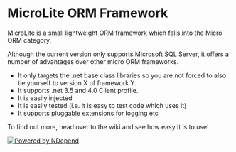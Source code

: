 MicroLite ORM Framework
=========

MicroLite is a small lightweight ORM framework which falls into the Micro ORM category.

Although the current version only supports Microsoft SQL Server, it offers a number of advantages over other micro ORM frameworks.

* It only targets the .net base class libraries so you are not forced to also tie yourself to version X of framework Y.
* It supports .net 3.5 and 4.0 Client profile.
* It is easily injected
* It is easily tested (i.e. it is easy to test code which uses it)
* It supports pluggable extensions for logging etc

To find out more, head over to the wiki and see how easy it is to use!

[![Powered by NDepend](https://github.com/TrevorPilley/MicroLite/raw/master/tools/PoweredByNDependLogo.PNG)](http://ndepend.com/)